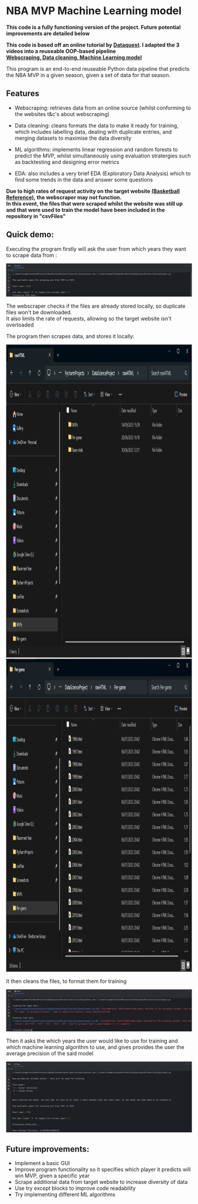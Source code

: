 # NBA MVP Machine Learning model


**This code is a fully functioning version of the project. Future potential improvements are detailed below**  

**This code is based off an online tutorial by [Dataquest](https://www.youtube.com/@Dataquestio). I adapted the 3 videos into a reuseable OOP-based pipeline  
[Webscraping,](https://www.youtube.com/watch?v=JGQGd-oa0l4&ab_channel=Dataquest)[ Data cleaning,](https://www.youtube.com/watch?v=LobWMsz35NM&ab_channel=Dataquest)[ Machine Learning model](https://www.youtube.com/watch?v=3cn1nHlbFVw&t=1560s&ab_channel=Dataquest)**  

This program is an end-to-end reuseable Python data pipeline that predicts the NBA MVP in a given season, given a set of data for that season.  

## Features  
- Webscraping: retrieves data from an online source (whilst conforming to the websites t&c's about webscraping)
  
- Data cleaning: cleans formats the data to make it ready for training, which includes labelling data, dealing with duplicate entries, and merging datasets to maximise the data diversity
  
- ML algorithms: implements linear regression and random forests to predict the MVP, whilst simultaneously using evaluation stratergies such as backtesting and designing error metrics

- EDA: also includes a very brief EDA (Exploratory Data Analysis) which to find some trends in the data and answer some questions
  
**Due to high rates of request activity on the target website [(Basketball Reference)](https://www.basketball-reference.com/), the webscraper may not function.   
In this event, the files that were scraped whilst the website was still up and that were used to train the model have been included in the repository in "csvFiles"**

## Quick demo:

Executing the program firstly will ask the user from which years they want to scrape data from  :

<img src ="https://github.com/summerhayesh/NBA-MVP-ML-model/blob/main/Webscraping.png">

The webscraper checks if the files are already stored locally, so duplicate files won't be downloaded.  
It also limits the rate of requests, allowing so the target website isn't overloaded

The program then scrapes data, and stores it locally:

<img src="https://github.com/summerhayesh/NBA-MVP-ML-model/blob/main/File_storage.png" width="850" height="850">

<img src="https://github.com/summerhayesh/NBA-MVP-ML-model/blob/main/Per-game%20raw_HTML.png" width="850" height="850">

It then cleans the files, to format them for training

<img src="https://github.com/summerhayesh/NBA-MVP-ML-model/blob/main/Cleaning.png">

Then it asks the which years the user would like to use for training and which machine learning algorithm to use, and gives provides the user the average precision of the said model

<img src="https://github.com/summerhayesh/NBA-MVP-ML-model/blob/main/Model.png">

## Future improvements:
  - Implement a basic GUI
  - Improve program functionality so it specifies which player it predicts will win MVP, given a specific year
  - Scrape additional data from target website to increase diversity of data
  - Use try except blocks to improve code readability
  - Try implementing different ML algorithms
